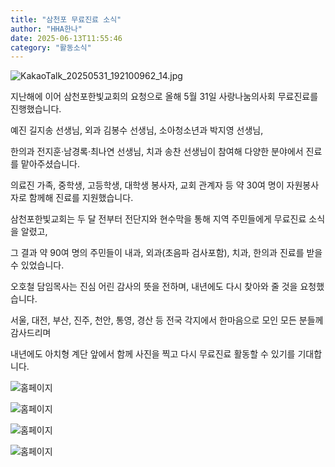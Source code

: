 ```yaml
---
title: "삼천포 무료진료 소식"
author: "HHA한나"
date: 2025-06-13T11:55:46
category: "활동소식"
---
```


![KakaoTalk_20250531_192100962_14.jpg](/files/attach/images/2318/333/035/5b7a2999cc57d908bb6a57ca3152002c.jpg)

지난해에 이어 삼천포한빛교회의 요청으로 올해 5월 31일 사랑나눔의사회 무료진료를 진행했습니다.

예진 길지송 선생님, 외과 김봉수 선생님, 소아청소년과 박지영 선생님,

한의과 전지훈·남경록·최나연 선생님, 치과 송찬 선생님이 참여해 다양한 분야에서 진료를 맡아주셨습니다.

의료진 가족, 중학생, 고등학생, 대학생 봉사자, 교회 관계자 등 약 30여 명이 자원봉사자로 함께해 진료를 지원했습니다.

삼천포한빛교회는 두 달 전부터 전단지와 현수막을 통해 지역 주민들에게 무료진료 소식을 알렸고,

그 결과 약 90여 명의 주민들이 내과, 외과(초음파 검사포함), 치과, 한의과 진료를 받을 수 있었습니다.

오호철 담임목사는 진심 어린 감사의 뜻을 전하며, 내년에도 다시 찾아와 줄 것을 요청했습니다.

서울, 대전, 부산, 진주, 천안, 통영, 경산 등 전국 각지에서 한마음으로 모인 모든 분들께 감사드리며

내년에도 아치형 계단 앞에서 함께 사진을 찍고 다시 무료진료 활동할 수 있기를 기대합니다.

![홈페이지](/files/attach/images/2318/333/035/a79ab527201cb576f399fbfba2c8310c.jpg)

![홈페이지](/files/attach/images/2318/333/035/2a399c4e4bfa881c5bc81dd8217845c7.jpg)

![홈페이지](/files/attach/images/2318/333/035/61d28aecaeab5dbd67a127ef71ef94a1.jpg)

![홈페이지](/files/attach/images/2318/333/035/433590b5bc04f8fa1b70c00e7b828283.jpg)
